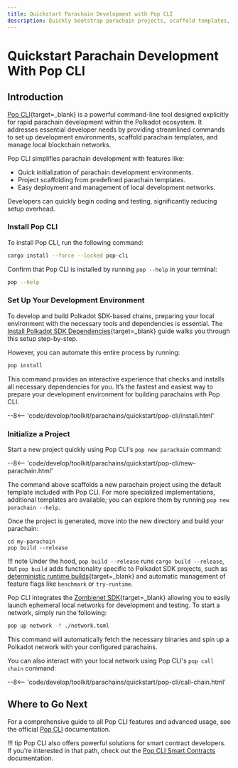 ```yaml
---
title: Quickstart Parachain Development with Pop CLI
description: Quickly bootstrap parachain projects, scaffold templates, deploy local networks, and streamline development workflows using Pop CLI.
---
```


# Quickstart Parachain Development With Pop CLI

## Introduction

[Pop CLI](https://onpop.io/cli/){target=\_blank} is a powerful command-line tool designed explicitly for rapid parachain development within the Polkadot ecosystem. It addresses essential developer needs by providing streamlined commands to set up development environments, scaffold parachain templates, and manage local blockchain networks.

Pop CLI simplifies parachain development with features like:

- Quick initialization of parachain development environments.
- Project scaffolding from predefined parachain templates.
- Easy deployment and management of local development networks.

Developers can quickly begin coding and testing, significantly reducing setup overhead.

### Install Pop CLI

To install Pop CLI, run the following command:

```bash
cargo install --force --locked pop-cli
```

Confirm that Pop CLI is installed by running `pop --help` in your terminal:

```bash
pop --help
```

### Set Up Your Development Environment

To develop and build Polkadot SDK-based chains, preparing your local environment with the necessary tools and dependencies is essential. The [Install Polkadot SDK Dependencies](/develop/parachains/install-polkadot-sdk/){target=\_blank} guide walks you through this setup step-by-step.

However, you can automate this entire process by running:

```bash
pop install
```

This command provides an interactive experience that checks and installs all necessary dependencies for you. It’s the fastest and easiest way to prepare your development environment for building parachains with Pop CLI.

--8<-- 'code/develop/toolkit/parachains/quickstart/pop-cli/install.html'

### Initialize a Project

Start a new project quickly using Pop CLI's `pop new parachain` command:

--8<-- 'code/develop/toolkit/parachains/quickstart/pop-cli/new-parachain.html'

The command above scaffolds a new parachain project using the default template included with Pop CLI. For more specialized implementations, additional templates are available; you can explore them by running `pop new parachain --help`.

Once the project is generated, move into the new directory and build your parachain:

```
cd my-parachain
pop build --release
```

!!! note
    Under the hood, `pop build --release` runs `cargo build --release`, but `pop build` adds functionality specific to Polkadot SDK projects, such as [deterministic runtime builds](/develop/parachains/deployment/build-deterministic-runtime/){target=\_blank} and automatic management of feature flags like `benchmark` or `try-runtime`.

Pop CLI integrates the [Zombienet SDK](https://github.com/paritytech/zombienet-sdk){target=\_blank} allowing you to easily launch ephemeral local networks for development and testing. To start a network, simply run the following:

```bash
pop up network -f ./network.toml
```

This command will automatically fetch the necessary binaries and spin up a Polkadot network with your configured parachains.

You can also interact with your local network using Pop CLI's `pop call chain` command:

--8<-- 'code/develop/toolkit/parachains/quickstart/pop-cli/call-chain.html'

## Where to Go Next

For a comprehensive guide to all Pop CLI features and advanced usage, see the official [Pop CLI](https://learn.onpop.io/appchains) documentation.

!!! tip
    Pop CLI also offers powerful solutions for smart contract developers. If you're interested in that path, check out the [Pop CLI Smart Contracts](https://learn.onpop.io/contracts) documentation.